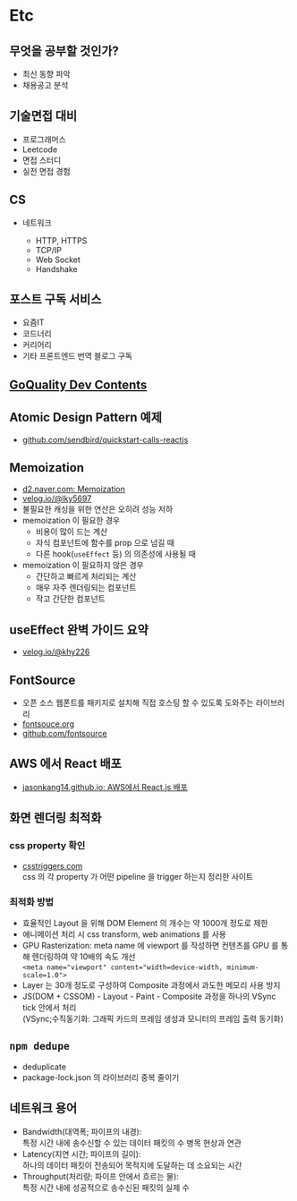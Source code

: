 # Etc

## 무엇을 공부할 것인가?

- 최신 동향 파악
- 채용공고 분석

## 기술면접 대비

- 프로그래머스
- Leetcode
- 면접 스터디
- 실전 면접 경험

## CS

- 네트워크

  - HTTP, HTTPS
  - TCP/IP
  - Web Socket
  - Handshake

## 포스트 구독 서비스

- 요즘IT
- 코드너리
- 커리어리
- 기타 프론트엔드 번역 블로그 구독

## [GoQuality Dev Contents](https://github.com/Integerous/goQuality-dev-contents)

## Atomic Design Pattern 예제

- [github.com/sendbird/quickstart-calls-reactjs](https://github.com/sendbird/quickstart-calls-reactjs)

## Memoization

- [d2.naver.com: Memoization](https://d2.naver.com/helloworld/9223303?ref=codenary)
- [velog.io/@lky5697](https://velog.io/@lky5697/stop-using-usememo-now)
- 불필요한 캐싱을 위한 연산은 오히려 성능 저하
- memoization 이 필요한 경우
  - 비용이 많이 드는 계산
  - 자식 컴포넌트에 함수를 prop 으로 넘길 때
  - 다른 hook(`useEffect` 등) 의 의존성에 사용될 때
- memoization 이 필요하지 않은 경우
  - 간단하고 빠르게 처리되는 계산
  - 매우 자주 렌더링되는 컴포넌트
  - 작고 간단한 컴포넌트

## useEffect 완벽 가이드 요약

- [velog.io/@khy226](https://velog.io/@khy226/useEffect-%EC%99%84%EB%B2%BD-%EA%B0%80%EC%9D%B4%EB%93%9C-%EC%9A%94%EC%95%BD)

## FontSource

- 오픈 소스 웹폰트를 패키지로 설치해 직접 호스팅 할 수 있도록 도와주는 라이브러리
- [fontsouce.org](https://fontsource.org/)
- [github.com/fontsource](https://github.com/fontsource/fontsource)

## AWS 에서 React 배포

- [jasonkang14.github.io: AWS에서 React.js 배포](https://jasonkang14.github.io/aws/aws-amplify-with-react)

## 화면 렌더링 최적화

### css property 확인

- [csstriggers.com](https://csstriggers.com/)  
  css 의 각 property 가 어떤 pipeline 을 trigger 하는지 정리한 사이트

### 최적화 방법

- 효율적인 Layout 을 위해 DOM Element 의 개수는 약 1000개 정도로 제한
- 애니메이션 처리 시 css transform, web animations 를 사용
- GPU Rasterization: meta name 에 viewport 를 작성하면 컨텐츠를 GPU 를 통해 렌더링하여 약 10배의 속도 개선  
  `<meta name="viewport" content="width=device-width, minimum-scale=1.0">`
- Layer 는 30개 정도로 구성하여 Composite 과정에서 과도한 메모리 사용 방지
- JS(DOM + CSSOM) - Layout - Paint - Composite 과정을 하나의 VSync tick 안에서 처리  
  (VSync;수직동기화: 그래픽 카드의 프레임 생성과 모니터의 프레임 출력 동기화)

## `npm dedupe`

- deduplicate
- package-lock.json 의 라이브러리 중복 줄이기

## 네트워크 용어

- Bandwidth(대역폭; 파이프의 내경):  
  특정 시간 내에 송수신할 수 있는 데이터 패킷의 수
  병목 현상과 연관
- Latency(지연 시간; 파이프의 길이):  
  하나의 데이터 패킷이 전송되어 목적지에 도달하는 데 소요되는 시간
- Throughput(처리량; 파이프 안에서 흐르는 물):  
  특정 시간 내에 성공적으로 송수신된 패킷의 실제 수
